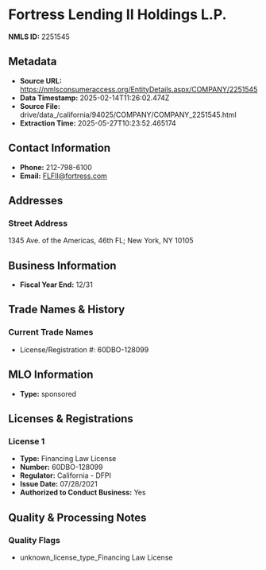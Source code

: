 # Fortress Lending II Holdings L.P.

**NMLS ID:** 2251545

## Metadata
- **Source URL:** https://nmlsconsumeraccess.org/EntityDetails.aspx/COMPANY/2251545
- **Data Timestamp:** 2025-02-14T11:26:02.474Z
- **Source File:** drive/data_/california/94025/COMPANY/COMPANY_2251545.html
- **Extraction Time:** 2025-05-27T10:23:52.465174

## Contact Information
- **Phone:** 212-798-6100
- **Email:** FLFII@fortress.com

## Addresses
### Street Address
1345 Ave. of the Americas, 46th FL; New York, NY 10105

## Business Information
- **Fiscal Year End:** 12/31

## Trade Names & History
### Current Trade Names
- License/Registration #: 60DBO-128099

## MLO Information
- **Type:** sponsored

## Licenses & Registrations

### License 1
- **Type:** Financing Law License
- **Number:** 60DBO-128099
- **Regulator:** California - DFPI
- **Issue Date:** 07/28/2021
- **Authorized to Conduct Business:** Yes

## Quality & Processing Notes
### Quality Flags
- unknown_license_type_Financing Law License
